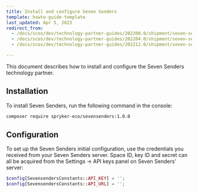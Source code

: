 ```yaml
---
title: Install and configure Seven Senders
template: howto-guide-template
last_updated: Apr 5, 2023
redirect_from:
  - /docs/scos/dev/technology-partner-guides/202200.0/shipment/seven-senders/installing-and-configuring-seven-senders.html
  - /docs/scos/dev/technology-partner-guides/202204.0/shipment/seven-senders/installing-and-configuring-seven-senders.html
  - /docs/scos/dev/technology-partner-guides/202212.0/shipment/seven-senders/installing-and-configuring-seven-senders.html

---
```


This document describes how to install and configure the Seven Senders technology partner.

## Installation

To install Seven Senders, run the following command in the console:
```bash
composer require spryker-eco/sevensenders:1.0.0
```

## Configuration

To set up the Seven Senders initial configuration, use the credentials you received from your Seven Senders server. Space ID, key ID and secret can all be acquired from the Settings → API keys panel on Seven Senders' server:
```php
$config[SevensendersConstants::API_KEY] = '';
$config[SevensendersConstants::API_URL] = '';
```
